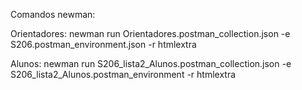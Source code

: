 Comandos newman:

Orientadores:
  newman run Orientadores.postman_collection.json -e S206.postman_environment.json -r htmlextra

Alunos: 
  newman run S206_lista2_Alunos.postman_collection.json -e S206_lista2_Alunos.postman_environment -r htmlextra
